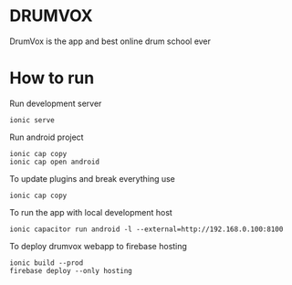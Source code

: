 # DRUMVOX
DrumVox is the app and best online drum school ever

# How to run

Run development server
```
ionic serve
```

Run android project
```
ionic cap copy
ionic cap open android
```

To update plugins and break everything use
```
ionic cap copy
```

To run the app with local development host
```
ionic capacitor run android -l --external=http://192.168.0.100:8100
```

To deploy drumvox webapp to firebase hosting
```
ionic build --prod
firebase deploy --only hosting
```